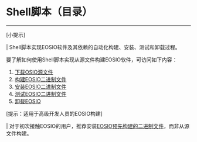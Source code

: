 # Shell脚本（目录）
---

[小提示]

| Shell脚本实现EOSIO软件及其依赖的自动化构建、安装、测试和卸载过程。

要了解如何使用Shell脚本实现从源文件构建EOSIO软件，可访问如下内容：

1. [下载OSIO源文件](01_download-eosio-source.md)
2. [构建EOSIO二进制文件](02_build-eosio-binaries.md)
3. [安装EOSIO二进制文件](03_install-eosio-binaries.md)
4. [测试EOSIO二进制文件](04_test-eosio-binaries.md)
5. [卸载EOSIO](05_uninstall-eosio.md)

[提示：适用于高级开发人员的EOSIO构建]

| 对于初次接触EOSIO的用户，推荐安装[EOSIO预先构建的二进制文件](../../00_install-prebuilt-binaries.md)，而非从源文件构建。
